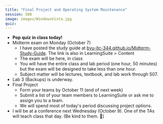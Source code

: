 ```yaml
---
title: "Final Project and Operating System Maintenance"
session: S08
image: images/WindowsVista.jpg
quiz: 
---
```


* **Pop quiz in class today!**
* Midterm exam on Monday (October 7)
    * I have posted the study guide at [byu-itc-344.github.io/Midterm-Study-Guide](https://byu-itc-344.github.io/Midterm-Study-Guide). The link is also in LearningSuite > Content
    * The exam will be here, in class
    * You will have the entire class and lab period (one hour, 50 minutes) but the exam will be designed to take less than one hour.
    * Subject matter will be lectures, textbook, and lab work through S07.
* Lab 3 (Backups) is underway.
* Final Project
    * Form your teams by October 11 (end of next week)
    * Submit a list of your team members to LearningSuite or ask me to assign you to a team.
    * We will spend most of today's period discussing project options.
* I will be at a conference next Wednesday (October 9). One of the TAs will teach class that day. (Be kind to them. 🙂)